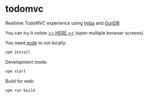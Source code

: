 # todomvc
Realtime TodoMVC experience using [Imba](http://imba.io) and [GunDB](http://gundb.io)

You can try it online [>> HERE <<](http://todos.loqali.com) (open multiple browser screens)

You need [node](http://nodejs.org/) to run locally:
```bash
npm install
```

Development mode:
```bash
npm start
```

Build for web:
```bash
npm run build
```

